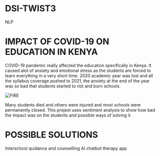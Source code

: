 # DSI-TWIST3
NLP
# IMPACT OF COVID-19 ON EDUCATION IN KENYA
COVID-19 pandemic really affected the education specifically in Kenya. It caused alot of anxiety and emotional stress as the students are forced to learn everything in a very short time.
2020 academic year was lost and all the syllabus coverage pushed to 2021, the anxiety at the end of the year was so bad that students started to riot and burn schools. 


![FIRE](https://user-images.githubusercontent.com/97385199/164246416-1bd7a3c6-92e7-400e-a01b-d59eddad4953.jpg)

Many students died and others were injured and most schools were permanently closed.
This projest uses sentiment analysis to show how bad the impact was on the students and possible ways of solving it
# POSSIBLE SOLUTIONS
Interschool quidance and counselling
AI chatbot therapy app
